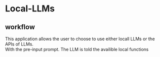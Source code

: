 # Local-LLMs
## workflow
This application allows the user to choose to use either locall LLMs or the APIs of LLMs. 
<br>
With the pre-input prompt. The LLM is told the availible local functions